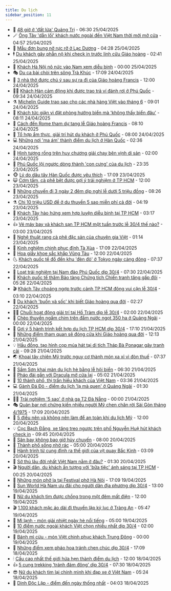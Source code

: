 ```yaml
---
title: Du lịch
sidebar_position: 11
---
```


<!-- vnexpress-du-lich:START -->
- 💂 [48 giờ ở &#39;đất lửa&#39; Quảng Trị](https://vnexpress.net/48-gio-o-dat-lua-quang-tri-4878029.html) - 06:30 25/04/2025
- 🪄 [Ông Tây &#39;dẫn lối&#39; khách nước ngoài đến Việt Nam thời mới mở cửa](https://vnexpress.net/ong-tay-dan-loi-khach-nuoc-ngoai-den-viet-nam-thoi-moi-mo-cua-4877731.html) - 04:57 25/04/2025
- 🦅 [Mẫu đơn bung nở rực rỡ ở Lạc Dương](https://vnexpress.net/mau-don-bung-no-ruc-ro-o-lac-duong-4878021.html) - 04:28 25/04/2025
- 🕴 [Du khách gây phẫn nộ khi check in trước linh cữu Giáo hoàng](https://vnexpress.net/du-khach-gay-phan-no-khi-check-in-truoc-linh-cuu-giao-hoang-4878403.html) - 02:41 25/04/2025
- 👀 [Khách Hà Nội nô nức vào Nam xem diễu binh](https://vnexpress.net/khach-ha-noi-no-nuc-vao-nam-xem-dieu-binh-4878250.html) - 00:00 25/04/2025
- 🎭 [Du ca bài chòi trên sông Trà Khúc](https://vnexpress.net/du-ca-bai-choi-tren-song-tra-khuc-4877987.html) - 17:09 24/04/2025
- 🦒 [3 nhà thờ được chú ý sau sự ra đi của Giáo hoàng Francis](https://vnexpress.net/3-nha-tho-duoc-chu-y-sau-su-ra-di-cua-giao-hoang-francis-4878230.html) - 12:00 24/04/2025
- 👨‍🏫 [Khách Hàn cảm động khi được trao trả ví   đánh rơi ở Phú Quốc](https://vnexpress.net/khach-han-cam-dong-khi-duoc-trao-tra-vi-danh-roi-o-phu-quoc-4878214.html) - 09:34 24/04/2025
- ⚗️ [Michelin Guide trao sao cho các nhà hàng Việt vào tháng 6](https://vnexpress.net/michelin-guide-trao-sao-cho-cac-nha-hang-viet-vao-thang-6-4878197.html) - 09:01 24/04/2025
- 🥸 [Khách tức giận vì đặt phòng hướng biển mà &#39;không thấy biển đâu&#39;](https://vnexpress.net/khach-tuc-gian-vi-dat-phong-huong-bien-ma-khong-thay-bien-dau-4877989.html) - 08:11 24/04/2025
- 🤠 [Cách đến Rome tham dự tang lễ Giáo hoàng Francis](https://vnexpress.net/cach-den-rome-tham-du-tang-le-giao-hoang-francis-4878078.html) - 08:10 24/04/2025
- 🚀 [Tổ hợp ẩm thực, giải trí hút du khách ở Phú Quốc](https://vnexpress.net/to-hop-am-thuc-giai-tri-hut-du-khach-o-phu-quoc-4878148.html) - 08:00 24/04/2025
- 💻 [Những nơi &#39;ma ám&#39; thành điểm du lịch ở Hàn Quốc](https://vnexpress.net/nhung-noi-ma-am-thanh-diem-du-lich-o-han-quoc-4877825.html) - 02:36 24/04/2025
- 💼 [Hình tượng rồng trên huy chương giải chạy bên vịnh di sản](https://vnexpress.net/hinh-tuong-rong-tren-huy-chuong-giai-chay-ben-vinh-di-san-4877560.html) - 02:00 24/04/2025
- 🤡 [Phú Quốc lội ngược dòng thành &#39;con cưng&#39; của du lịch](https://vnexpress.net/phu-quoc-loi-nguoc-dong-thanh-con-cung-cua-du-lich-4877236.html) - 23:35 23/04/2025
- 🐵 [Lý do dâu tây Hàn Quốc được yêu thích](https://vnexpress.net/ly-do-dau-tay-han-quoc-duoc-yeu-thich-4877345.html) - 17:09 23/04/2025
- 😺 [Cơm tấm, cà phê bệt được gợi ý trải nghiệm ở TP HCM](https://vnexpress.net/com-tam-ca-phe-bet-duoc-goi-y-trai-nghiem-o-tp-hcm-4877520.html) - 12:00 23/04/2025
- 🌈 [Những chuyến đi 3 ngày 2 đêm dịp nghỉ lễ dưới 5 triệu đồng](https://vnexpress.net/nhung-chuyen-di-3-ngay-2-dem-dip-nghi-le-duoi-5-trieu-dong-4877567.html) - 08:26 23/04/2025
- ⚗️ [Chi 10 triệu USD để ở du thuyền 5 sao miễn phí cả đời](https://vnexpress.net/chi-10-trieu-usd-de-o-du-thuyen-5-sao-mien-phi-ca-doi-4877513.html) - 04:19 23/04/2025
- 👀 [Khách Tây hào hứng xem hợp luyện diễu binh tại TP HCM](https://vnexpress.net/khach-tay-hao-hung-xem-hop-luyen-dieu-binh-tai-tp-hcm-4877464.html) - 03:17 23/04/2025
- 👍 [Vé máy bay và khách sạn TP HCM một tuần trước lễ 30/4 thế nào?](https://vnexpress.net/ve-may-bay-va-khach-san-tp-hcm-mot-tuan-truoc-le-30-4-the-nao-4877041.html) - 03:00 23/04/2025
- 💄 [Nghệ thuật rang cà phê đặc sản của chuyên gia Việt](https://vnexpress.net/nghe-thuat-rang-ca-phe-dac-san-cua-chuyen-gia-viet-4875585.html) - 01:14 23/04/2025
- 🥷 [Kinh nghiệm chinh phục đỉnh Tà Xùa](https://vnexpress.net/kinh-nghiem-chinh-phuc-dinh-ta-xua-4876172.html) - 17:09 22/04/2025
- 📝 [Hoa giấy khoe sắc khắp Vũng Tàu](https://vnexpress.net/hoa-giay-khoe-sac-khap-vung-tau-4877179.html) - 12:00 22/04/2025
- 🌜 [Khách quốc tế đổ đến khu &#39;đèn đỏ&#39; ở Tokyo ngày càng đông](https://vnexpress.net/khach-quoc-te-do-den-khu-den-do-o-tokyo-ngay-cang-dong-4877065.html) - 07:37 22/04/2025
- 📝 [Loạt trải nghiệm tại Nam đảo Phú Quốc dịp 30/4](https://vnexpress.net/loat-trai-nghiem-tai-nam-dao-phu-quoc-dip-30-4-4877219.html) - 07:30 22/04/2025
- 🧰 [Khách quốc tế thăm Bảo tàng Chứng tích Chiến tranh tăng gấp đôi](https://vnexpress.net/khach-quoc-te-tham-bao-tang-chung-tich-chien-tranh-tang-gap-doi-4876434.html) - 05:26 22/04/2025
- 🎬 [Khách Tây choáng ngợp trước cảnh TP HCM đông vui cận lễ 30/4](https://vnexpress.net/khach-tay-choang-ngop-truoc-canh-tp-hcm-dong-vui-can-le-30-4-4876988.html) - 03:10 22/04/2025
- 🧐 [Du khách &#39;buồn và sốc&#39; khi biết Giáo hoàng qua đời](https://vnexpress.net/du-khach-buon-va-soc-khi-biet-giao-hoang-qua-doi-4877033.html) - 02:27 22/04/2025
- 👨‍🏫 [Chuỗi hoạt động giải trí tại Hồ Tràm dịp lễ 30/4](https://vnexpress.net/chuoi-hoat-dong-giai-tri-tai-ho-tram-dip-le-30-4-4876374.html) - 02:00 22/04/2025
- 🦣 [Chèo thuyền ngắm chim trên đầm nước ngọt 350 ha ở Quảng Ngãi](https://vnexpress.net/cheo-thuyen-ngam-chim-tren-dam-nuoc-ngot-350-ha-o-quang-ngai-4876458.html) - 00:00 22/04/2025
- 🌋 [Gợi ý 5 hành trình kết hợp du lịch TP HCM dịp 30/4](https://vnexpress.net/goi-y-5-hanh-trinh-ket-hop-du-lich-tp-hcm-dip-30-4-4876595.html) - 17:10 21/04/2025
- 🦄 [Những điểm tham quan sẽ đóng cửa khi Giáo hoàng qua đời](https://vnexpress.net/nhung-diem-tham-quan-se-dong-cua-khi-giao-hoang-qua-doi-4876862.html) - 12:13 21/04/2025
- 💡 [Hầu đồng, tạo hình cọp múa hát tại di tích Tháp Bà Ponagar gây tranh cãi](https://vnexpress.net/hau-dong-tao-hinh-cop-mua-hat-tai-di-tich-thap-ba-ponagar-gay-tranh-cai-4876854.html) - 09:28 21/04/2025
- 🌏 [Khoai tây chiên Mỹ trước nguy cơ thành món xa xỉ vì đòn thuế](https://vnexpress.net/khoai-tay-chien-my-truoc-nguy-co-thanh-mon-xa-xi-vi-don-thue-4876664.html) - 07:37 21/04/2025
- 💂 [Sầm Sơn khai màn du lịch hè bằng lễ hội biển](https://vnexpress.net/sam-son-khai-man-du-lich-he-bang-le-hoi-bien-4876025.html) - 06:30 21/04/2025
- 🤩 [Pháo đài gắn với Dracula mở cửa lại](https://vnexpress.net/phao-dai-gan-voi-dracula-mo-cua-lai-4876694.html) - 05:02 21/04/2025
- 💪 [10 thành phố, thị trấn hiếu khách của Việt Nam](https://vnexpress.net/10-thanh-pho-thi-tran-hieu-khach-cua-viet-nam-4876569.html) - 03:36 21/04/2025
- 💻 [Gành Đá Đỏ - điểm du lịch &#39;lạ mà quen&#39; ở Quảng Ngãi](https://vnexpress.net/ganh-da-do-diem-du-lich-la-ma-quen-o-quang-ngai-4876237.html) - 01:30 21/04/2025
- 🧑‍💻 [Trải nghiệm &#39;5 sao&#39; ở nhà ga T2 Đà Nẵng](https://vnexpress.net/trai-nghiem-5-sao-o-nha-ga-t2-da-nang-4875945.html) - 00:00 21/04/2025
- 🎭 [Quán bar nơi chứng kiến nhiều người Mỹ chen chân rời Sài Gòn tháng 4/1975](https://vnexpress.net/quan-bar-noi-chung-kien-nhieu-nguoi-my-chen-chan-roi-sai-gon-thang-4-1975-4875882.html) - 17:09 20/04/2025
- 🧐 [5 điều nên và không nên làm để an toàn khi du lịch Mỹ](https://vnexpress.net/5-dieu-nen-va-khong-nen-lam-de-an-toan-khi-du-lich-my-4876308.html) - 12:00 20/04/2025
- 💡 [Cọc Bạch Đằng, xe tăng treo ngược trên phố Nguyễn Huệ hút khách check in](https://vnexpress.net/coc-bach-dang-xe-tang-treo-nguoc-tren-pho-nguyen-hue-hut-khach-check-in-4876393.html) - 09:45 20/04/2025
- 🌊 [Sân bay không bao giờ hủy chuyến](https://vnexpress.net/san-bay-khong-bao-gio-huy-chuyen-4876288.html) - 08:00 20/04/2025
- 🎃 [Thành phố sống nhờ rác](https://vnexpress.net/thanh-pho-song-nho-rac-4876093.html) - 05:00 20/04/2025
- 🧠 [Hành trình từ cung đình ra thế giới của vịt quay Bắc Kinh](https://vnexpress.net/hanh-trinh-tu-cung-dinh-ra-the-gioi-cua-vit-quay-bac-kinh-4875147.html) - 03:09 20/04/2025
- 💄 [Sở thú lâu đời nhất Việt Nam nằm ở đâu?](https://vnexpress.net/so-thu-lau-doi-nhat-viet-nam-nam-o-dau-4876138.html) - 01:30 20/04/2025
- 🎬 [Người dân, du khách ấn tượng với &#39;bữa tiệc&#39; ánh sáng tại TP HCM](https://vnexpress.net/nguoi-dan-du-khach-an-tuong-voi-bua-tiec-anh-sang-tai-tp-hcm-4876279.html) - 00:25 20/04/2025
- 🐻 [Những món phở lạ tại Festival phở Hà Nội](https://vnexpress.net/nhung-mon-pho-la-tai-festival-pho-ha-noi-4876154.html) - 17:09 19/04/2025
- 🌝 [Sun World Hà Nam ưu đãi cho người dân địa phương dịp 30/4](https://vnexpress.net/sun-world-ha-nam-uu-dai-cho-nguoi-dan-dia-phuong-dip-30-4-4875849.html) - 13:00 19/04/2025
- 🤩 [Nữ du khách tìm được chồng trong một đêm mất điện](https://vnexpress.net/nu-du-khach-tim-duoc-chong-trong-mot-dem-mat-dien-4875924.html) - 12:00 19/04/2025
- 🎬 [1.100 khách mặc áo dài đi thuyền lập kỷ lục ở Tràng An](https://vnexpress.net/1-100-khach-mac-ao-dai-di-thuyen-lap-ky-luc-o-trang-an-4876048.html) - 05:47 19/04/2025
- 🦩 [Mì lạnh - món giải nhiệt ngày hè nổi tiếng](https://vnexpress.net/mi-lanh-mon-giai-nhiet-ngay-he-noi-tieng-4875586.html) - 05:00 19/04/2025
- 🦍 [10 điểm nước ngoài khách Việt chọn nhiều nhất dịp 30/4](https://vnexpress.net/10-diem-nuoc-ngoai-khach-viet-chon-nhieu-nhat-dip-30-4-4875835.html) - 02:00 19/04/2025
- 👀 [Bánh mì cừu - món Việt chinh phục khách Trung Đông](https://vnexpress.net/banh-mi-cuu-mon-viet-chinh-phuc-khach-trung-dong-4875708.html) - 00:00 19/04/2025
- 🧰 [Những điểm xem pháo hoa tránh chen chúc dịp 30/4](https://vnexpress.net/nhung-diem-xem-phao-hoa-tranh-chen-chuc-dip-30-4-4874501.html) - 17:09 18/04/2025
- 🕯 [Cầu cao nhất thế giới hứa hẹn thành điểm du lịch](https://vnexpress.net/cau-cao-nhat-the-gioi-hua-hen-thanh-diem-du-lich-4875825.html) - 12:00 18/04/2025
- 👍 [5 cung trekking &#39;tránh đám đông&#39; dịp 30/4](https://vnexpress.net/5-cung-trekking-tranh-dam-dong-dip-30-4-4873803.html) - 07:30 18/04/2025
- 😎 [Nữ du khách tìm lại chính mình khi đạp xe ở Việt Nam](https://vnexpress.net/nu-du-khach-tim-lai-chinh-minh-khi-dap-xe-o-viet-nam-4874979.html) - 05:24 18/04/2025
- 🐘 [Dinh Độc Lập - điểm đến ngày thống nhất](https://vnexpress.net/cam-nang-du-lich-dinh-doc-lap-4875331.html) - 04:03 18/04/2025<!-- vnexpress-du-lich:END -->
